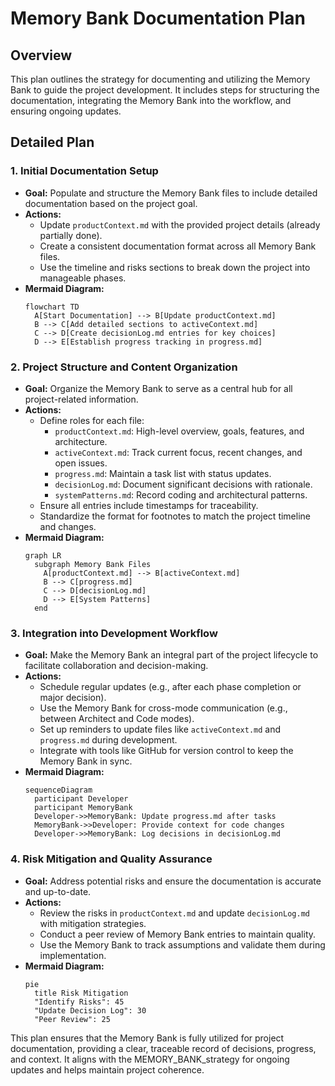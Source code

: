 # Memory Bank Documentation Plan

## Overview
This plan outlines the strategy for documenting and utilizing the Memory Bank to guide the project development. It includes steps for structuring the documentation, integrating the Memory Bank into the workflow, and ensuring ongoing updates.

## Detailed Plan

### 1. Initial Documentation Setup
- **Goal:** Populate and structure the Memory Bank files to include detailed documentation based on the project goal.
- **Actions:**
  - Update `productContext.md` with the provided project details (already partially done).
  - Create a consistent documentation format across all Memory Bank files.
  - Use the timeline and risks sections to break down the project into manageable phases.
- **Mermaid Diagram:**
  ```mermaid
  flowchart TD
    A[Start Documentation] --> B[Update productContext.md]
    B --> C[Add detailed sections to activeContext.md]
    C --> D[Create decisionLog.md entries for key choices]
    D --> E[Establish progress tracking in progress.md]
  ```

### 2. Project Structure and Content Organization
- **Goal:** Organize the Memory Bank to serve as a central hub for all project-related information.
- **Actions:**
  - Define roles for each file:
    - `productContext.md`: High-level overview, goals, features, and architecture.
    - `activeContext.md`: Track current focus, recent changes, and open issues.
    - `progress.md`: Maintain a task list with status updates.
    - `decisionLog.md`: Document significant decisions with rationale.
    - `systemPatterns.md`: Record coding and architectural patterns.
  - Ensure all entries include timestamps for traceability.
  - Standardize the format for footnotes to match the project timeline and changes.
- **Mermaid Diagram:**
  ```mermaid
  graph LR
    subgraph Memory Bank Files
      A[productContext.md] --> B[activeContext.md]
      B --> C[progress.md]
      C --> D[decisionLog.md]
      D --> E[System Patterns]
    end
  ```

### 3. Integration into Development Workflow
- **Goal:** Make the Memory Bank an integral part of the project lifecycle to facilitate collaboration and decision-making.
- **Actions:**
  - Schedule regular updates (e.g., after each phase completion or major decision).
  - Use the Memory Bank for cross-mode communication (e.g., between Architect and Code modes).
  - Set up reminders to update files like `activeContext.md` and `progress.md` during development.
  - Integrate with tools like GitHub for version control to keep the Memory Bank in sync.
- **Mermaid Diagram:**
  ```mermaid
  sequenceDiagram
    participant Developer
    participant MemoryBank
    Developer->>MemoryBank: Update progress.md after tasks
    MemoryBank->>Developer: Provide context for code changes
    Developer->>MemoryBank: Log decisions in decisionLog.md
  ```

### 4. Risk Mitigation and Quality Assurance
- **Goal:** Address potential risks and ensure the documentation is accurate and up-to-date.
- **Actions:**
  - Review the risks in `productContext.md` and update `decisionLog.md` with mitigation strategies.
  - Conduct a peer review of Memory Bank entries to maintain quality.
  - Use the Memory Bank to track assumptions and validate them during implementation.
- **Mermaid Diagram:**
  ```mermaid
  pie
    title Risk Mitigation
    "Identify Risks": 45
    "Update Decision Log": 30
    "Peer Review": 25
  ```

This plan ensures that the Memory Bank is fully utilized for project documentation, providing a clear, traceable record of decisions, progress, and context. It aligns with the MEMORY_BANK_strategy for ongoing updates and helps maintain project coherence.